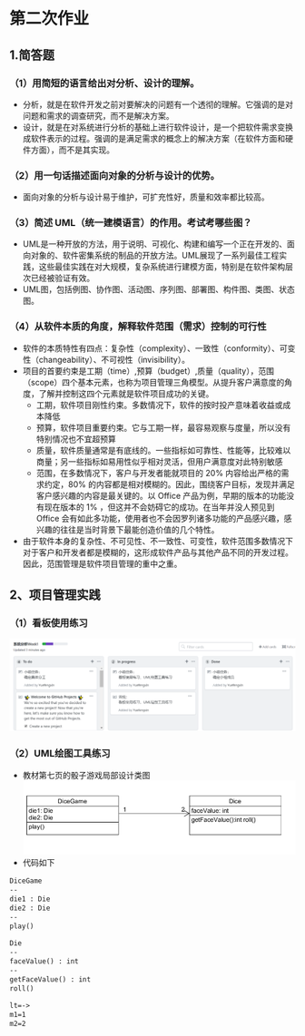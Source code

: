 # 第二次作业
## 1.简答题
### （1）用简短的语言给出对分析、设计的理解。  
* 分析，就是在软件开发之前对要解决的问题有一个透彻的理解。它强调的是对问题和需求的调查研究，而不是解决方案。
* 设计，就是在对系统进行分析的基础上进行软件设计，是一个把软件需求变换成软件表示的过程。强调的是满足需求的概念上的解决方案（在软件方面和硬件方面），而不是其实现。
### （2）用一句话描述面向对象的分析与设计的优势。
* 面向对象的分析与设计易于维护，可扩充性好，质量和效率都比较高。
### （3）简述 UML（统一建模语言）的作用。考试考哪些图？
* UML是一种开放的方法，用于说明、可视化、构建和编写一个正在开发的、面向对象的、软件密集系统的制品的开放方法。UML展现了一系列最佳工程实践，这些最佳实践在对大规模，复杂系统进行建模方面，特别是在软件架构层次已经被验证有效。
* UML图，包括例图、协作图、活动图、序列图、部署图、构件图、类图、状态图。
### （4）从软件本质的角度，解释软件范围（需求）控制的可行性
* 软件的本质特性有四点：复杂性（complexity）、一致性（conformity）、可变性（changeability）、不可视性（invisibility）。
* 项目的首要约束是工期（time）,预算（budget）,质量（quality），范围（scope）四个基本元素，也称为项目管理三角模型。从提升客户满意度的角度，了解并控制这四个元素就是软件项目成功的关键。
    * 工期，软件项目刚性约束。多数情况下，软件的按时投产意味着收益或成本降低
    * 预算，软件项目重要约束。它与工期一样，最容易观察与度量，所以没有特别情况也不宜超预算
    * 质量，软件质量通常是有底线的。一些指标如可靠性、性能等，比较难以商量；另一些指标如易用性似乎相对灵活，但用户满意度对此特别敏感
    * 范围，在多数情况下，客户与开发者能就项目的 20% 内容给出严格的需求约定，80% 的内容都是相对模糊的。因此，围绕客户目标，发现并满足客户感兴趣的内容是最关键的。以 Office 产品为例，早期的版本的功能没有现在版本的 1% ，但这并不会妨碍它的成功。在当年并没人预见到 Office 会有如此多功能，使用者也不会因罗列诸多功能的产品感兴趣，感兴趣的往往是当时背景下最能创造价值的几个特性。
* 由于软件本身的复杂性、不可见性、不一致性、可变性，软件范围多数情况下对于客户和开发者都是模糊的，这形成软件产品与其他产品不同的开发过程。因此，范围管理是软件项目管理的重中之重。
## 2、项目管理实践
### （1）看板使用练习
![看板](https://github.com/Yuefengxin/Software-System-Analysis-and-Design/blob/master/Homework2/%E7%9C%8B%E6%9D%BF.PNG)  
### （2）UML绘图工具练习
* 教材第七页的骰子游戏局部设计类图  
![类图](https://github.com/Yuefengxin/Software-System-Analysis-and-Design/blob/master/Homework2/%E7%B1%BB%E5%9B%BE.PNG)  
* 代码如下
```
DiceGame 
--
die1 : Die
die2 : Die
--
play()
```
```
Die 
--
faceValue() : int
--
getFaceValue() : int
roll()
```
```
lt=->
m1=1
m2=2
```
